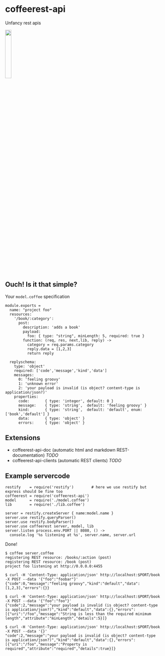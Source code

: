 coffeerest-api
==============
Unfancy rest apis

<img alt="" src="https://github.com/coderofsalvation/coffeerest-api/raw/master/coffeerest.png" width="20%" />

## Ouch! Is it that simple?

Your `model.coffee` specification 

    module.exports = 
      name: "project foo"
      resources:
        '/book/:category':
          post:
            description: 'adds a book'
            payload:
              foo: { type: "string", minLength: 5, required: true }
            function: (req, res, next,lib, reply) ->
              category = req.params.category
              reply.data = [1,2,3]
              return reply 
              
      replyschema:
        type: 'object'
        required: ['code','message','kind','data']
        messages:
          0: 'feeling groovy'
          1: 'unknown error'
          2: 'your payload is invalid (is object? content-type is application/json?)'
        properties:
          code:       { type: 'integer', default: 0 }
          message:    { type: 'string',  default: 'feeling groovy' }
          kind:       { type: 'string',  default: 'default', enum: ['book','default'] }
          data:       { type: 'object' }
          errors:     { type: 'object' }
## Extensions 

* coffeerest-api-doc      (automatic html and markdown REST-documentation) *TODO*
* coffeerest-api-clients  (automatic REST clients) *TODO*

## Example servercode 

    restify    = require('restify')        # here we use restify but express should be fine too
    coffeerest = require('coffeerest-api')
    model      = require('./model.coffee')
    lib        = require('./lib.coffee')

    server = restify.createServer { name:model.name }
    server.use restify.queryParser()
    server.use restify.bodyParser()
    server.use coffeerest server, model, lib 
    server.listen process.env.PORT || 8080, () ->
      console.log '%s listening at %s', server.name, server.url

Done!

    $ coffee server.coffee
    registering REST resource: /books/:action (post)
    registering REST resource: /book (post)
    project foo listening at http://0.0.0.0:4455

    $ curl -H 'Content-Type: application/json' http://localhost:$PORT/book -X POST --data '{"foo":"foobar"}'
    {"code":0,"message":"feeling groovy","kind":"default","data":[1,2,3],"errors":{}}

    $ curl -H 'Content-Type: application/json' http://localhost:$PORT/book -X POST --data '{"foo":"foo"}'
    {"code":2,"message":"your payload is invalid (is object? content-type is application/json?)","kind":"default","data":{},"errors":[{"uri":"/foo","message":"String is less than the required minimum length","attribute":"minLength","details":5}]}
    
    $ curl -H 'Content-Type: application/json' http://localhost:$PORT/book -X POST --data '{}'
    "code":2,"message":"your payload is invalid (is object? content-type is application/json?)","kind":"default","data":{},"errors":[{"uri":"/foo","message":"Property is required","attribute":"required","details":true}]}

    

